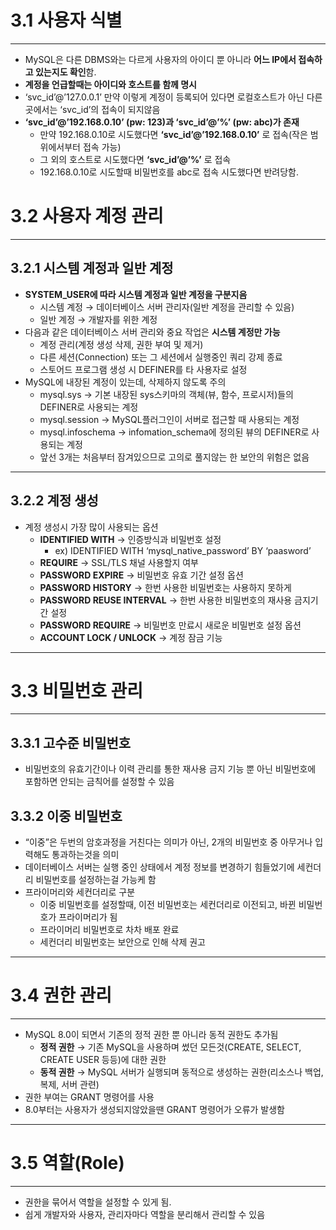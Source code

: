 # 3.1 사용자 식별

---

-   MySQL은 다른 DBMS와는 다르게 사용자의 아이디 뿐 아니라 **어느 IP에서 접속하고 있는지도 확인**함.
-   **계정을 언급할때는 아이디와 호스트를 함께 명시**
-   ‘svc_id’@’127.0.0.1’ 만약 이렇게 계정이 등록되어 있다면 로컬호스트가 아닌 다른곳에서는 ‘svc_id’의 접속이 되지않음
-   **‘svc_id’@’192.168.0.10’ (pw: 123)과 ‘svc_id’@’%’ (pw: abc)가 존재**
    -   만약 192.168.0.10로 시도했다면 **‘svc_id’@’192.168.0.10’** 로 접속(작은 범위에서부터 접속 가능)
    -   그 외의 호스트로 시도했다면 **‘svc_id’@’%’** 로 접속
    -   192.168.0.10로 시도할때 비밀번호를 abc로 접속 시도했다면 반려당함.

# 3.2 사용자 계정 관리

---

## 3.2.1 시스템 계정과 일반 계정

-   **SYSTEM_USER에 따라 시스템 계정과 일반 계정을 구분지음**
    -   시스템 계정 → 데이터베이스 서버 관리자(일반 계정을 관리할 수 있음)
    -   일반 계정 → 개발자를 위한 계정
-   다음과 같은 데이터베이스 서버 관리와 중요 작업은 **시스템 계정만 가능**
    -   계정 관리(계정 생성 삭제, 권한 부여 및 제거)
    -   다른 세션(Connection) 또는 그 세션에서 실행중인 쿼리 강제 종료
    -   스토어드 프로그램 생성 시 DEFINER를 타 사용자로 설정
-   MySQL에 내장된 계정이 있는데, 삭제하지 않도록 주의
    -   mysql.sys → 기본 내장된 sys스키마의 객체(뷰, 함수, 프로시저)들의 DEFINER로 사용되는 계정
    -   mysql.session → MySQL플러그인이 서버로 접근할 때 사용되는 계정
    -   mysql.infoschema → infomation_schema에 정의된 뷰의 DEFINER로 사용되는 계정
    -   앞선 3개는 처음부터 잠겨있으므로 고의로 풀지않는 한 보안의 위험은 없음

---

## 3.2.2 계정 생성

-   계정 생성시 가장 많이 사용되는 옵션
    -   **IDENTIFIED WITH** → 인증방식과 비밀번호 설정
        -   ex) IDENTIFIED WITH ‘mysql_native_password’ BY ‘paasword’
    -   **REQUIRE** → SSL/TLS 채널 사용할지 여부
    -   **PASSWORD EXPIRE** → 비밀번호 유효 기간 설정 옵션
    -   **PASSWORD HISTORY** → 한번 사용한 비밀번호는 사용하지 못하게
    -   **PASSWORD REUSE INTERVAL** → 한번 사용한 비밀번호의 재사용 금지기간 설정
    -   **PASSWORD REQUIRE** → 비밀번호 만료시 새로운 비밀번호 설정 옵션
    -   **ACCOUNT LOCK / UNLOCK** → 계정 잠금 기능

---

# 3.3 비밀번호 관리

---

## 3.3.1 고수준 비밀번호

-   비밀번호의 유효기간이나 이력 관리를 통한 재사용 금지 기능 뿐 아닌 비밀번호에 포함하면 안되는 금칙어를 설정할 수 있음

## 3.3.2 이중 비밀번호

-   “이중”은 두번의 암호과정을 거친다는 의미가 아닌, 2개의 비밀번호 중 아무거나 입력해도 통과하는것을 의미
-   데이터베이스 서버는 실행 중인 상태에서 계정 정보를 변경하기 힘들었기에 세컨더리 비밀번호를 설정하는걸 가능케 함
-   프라이머리와 세컨더리로 구분
    -   이중 비밀번호를 설정할때, 이전 비밀번호는 세컨더리로 이전되고, 바뀐 비밀번호가 프라이머리가 됨
    -   프라이머리 비밀번호로 차차 배포 완료
    -   세컨더리 비밀번호는 보안으로 인해 삭제 권고

---

# 3.4 권한 관리

---

-   MySQL 8.0이 되면서 기존의 정적 권한 뿐 아니라 동적 권한도 추가됨
    -   **정적 권한** → 기존 MySQL을 사용하며 썼던 모든것(CREATE, SELECT, CREATE USER 등등)에 대한 권한
    -   **동적 권한** → MySQL 서버가 실행되며 동적으로 생성하는 권한(리소스나 백업, 복제, 서버 관련)
-   권한 부여는 GRANT 명령어를 사용
-   8.0부터는 사용자가 생성되지않았을땐 GRANT 명령어가 오류가 발생함

---

# 3.5 역할(Role)

---

-   권한을 묶어서 역할을 설정할 수 있게 됨.
-   쉽게 개발자와 사용자, 관리자마다 역할을 분리해서 관리할 수 있음
